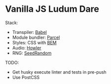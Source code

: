 # Vanilla JS Ludum Dare

Stack:

- Transpiler: [Babel](https://babeljs.io/)
- Module bundler: [Parcel](https://parceljs.org/)
- Styles: CSS with [BEM](http://getbem.com/introduction/)
- Audio: [Howler](https://howlerjs.com/)
- RNG: [SeedRandom](https://github.com/davidbau/seedrandom)

TODO:

- Get husky execute linter and tests in pre-push
- Use PostCSS
